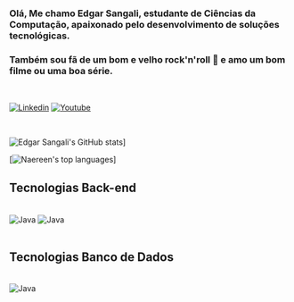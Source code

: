 ### Olá, Me chamo Edgar Sangali, estudante de Ciências da Computação, apaixonado pelo desenvolvimento de soluções tecnológicas.

### Também sou fã de um bom e velho rock'n'roll 🎸 e amo um bom filme ou uma boa série.


<br>

[![Linkedin](https://img.shields.io/badge/LinkedIn-0077B5?style=for-the-badge&logo=linkedin&logoColor=white)](https://www.linkedin.com/in/edgar-beger-sangali-90b28a41/)
[![Youtube](https://img.shields.io/badge/YouTube-FF0000?style=for-the-badge&logo=youtube&logoColor=white)](https://www.youtube.com/channel/UCZTzlLLALkcptHF3WFE7TGw)

<br>

![Edgar Sangali's GitHub stats](https://github-readme-stats.vercel.app/api?username=EdgarSangali&theme=blue-green)]


[![Naereen's top languages](https://github-readme-stats.vercel.app/api/top-langs/?username=EdgarSangali&theme=blue-green)]

## Tecnologias Back-end

<div style="display : inline_block"><br>
<img align="Center" alt="Java" src="https://img.shields.io/badge/Java-ED8B00?style=for-the-badge&logo=java&logoColor=white"/>
<img align="Center" alt="Java" src="https://img.shields.io/badge/C%23-239120?style=for-the-badge&logo=c-sharp&logoColor=white"/>
</div>
<br>


## Tecnologias Banco de Dados

<div style="display : inline_block"><br>
<img align="Center" alt="Java" src="https://img.shields.io/badge/MySQL-005C84?style=for-the-badge&logo=mysql&logoColor=white"/>

</div>
<br>
